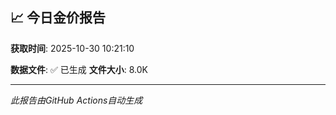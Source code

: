 ## 📈 今日金价报告

**获取时间**: 2025-10-30 10:21:10

**数据文件**: ✅ 已生成
**文件大小**: 8.0K

---
*此报告由GitHub Actions自动生成*
